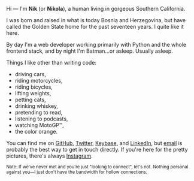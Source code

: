 
Hi &mdash; I'm **Nik** (or **Nikola**), a human living in gorgeous Southern California.

I was born and raised in what is today Bosnia and Herzegovina, but have called the Golden State home for the past seventeen years. I quite like it here.

By day I'm a web developer working primarily with Python and the whole frontend stack, and by night I'm Batman…or asleep. Usually asleep.

Things I like other than writing code:

- driving cars,
- riding motorcycles,
- riding bicycles,
- lifting weights,
- petting cats,
- drinking whiskey,
- pretending to read,
- listening to podcasts,
- watching MotoGP&trade;,
- the color orange.

You can find me on
[GitHub](https://github.com/nkantar 'Nik Kantar on GitHub'),
[Twitter](https://twitter.com/nkantar 'nkantar on Twitter'),
[Keybase](https://keybase.io/nkantar 'nkantar on Keybase'),
and
[LinkedIn](https://www.linkedin.com/in/nkantar 'Nik Kantar on LinkedIn'),
but
[email](mailto:nik@nkantar.com 'nik@nkantar.com')
is probably the best way to get in touch directly.
If you're here for the pretty pictures, there's always
[Instagram](https://instagram.com/eatmorealtoids 'eatmorealtoids on Instagram').

<small>Note: If we've never met and you're just "looking to connect", let's not. Nothing personal against you—I just don't have the bandwidth for hollow connections.</small>
